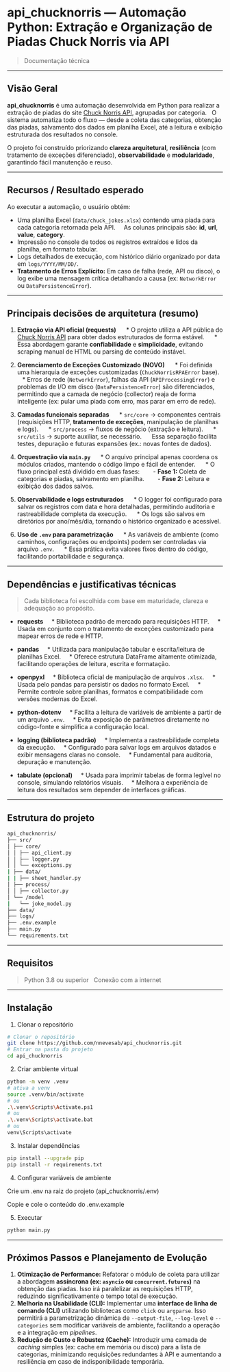 # api_chucknorris — Automação Python: Extração e Organização de Piadas Chuck Norris via API

> Documentação técnica

---

## Visão Geral

**api_chucknorris** é uma automação desenvolvida em Python para realizar a extração de piadas do site [Chuck Norris API](https://api.chucknorris.io/), agrupadas por categoria.  
O sistema automatiza todo o fluxo — desde a coleta das categorias, obtenção das piadas, salvamento dos dados em planilha Excel, até a leitura e exibição estruturada dos resultados no console.

O projeto foi construído priorizando **clareza arquitetural**, **resiliência** (com tratamento de exceções diferenciado), **observabilidade** e **modularidade**, garantindo fácil manutenção e reuso.

---

## Recursos / Resultado esperado

Ao executar a automação, o usuário obtém:

* Uma planilha Excel (`data/chuck_jokes.xlsx`) contendo uma piada para cada categoria retornada pela API.  
  As colunas principais são: **id**, **url**, **value**, **category**.
* Impressão no console de todos os registros extraídos e lidos da planilha, em formato tabular.
* Logs detalhados de execução, com histórico diário organizado por data em `logs/YYYY/MM/DD/`.
* **Tratamento de Erros Explícito:** Em caso de falha (rede, API ou disco), o log exibe uma mensagem crítica detalhando a causa (ex: `NetworkError` ou `DataPersistenceError`).

---

## Principais decisões de arquitetura (resumo)

1. **Extração via API oficial (requests)**  
   * O projeto utiliza a API pública do [Chuck Norris API](https://api.chucknorris.io/) para obter dados estruturados de forma estável.  
   * Essa abordagem garante **confiabilidade** e **simplicidade**, evitando scraping manual de HTML ou parsing de conteúdo instável.

2. **Gerenciamento de Exceções Customizado** **(NOVO)**  
   * Foi definida uma hierarquia de exceções customizadas (`ChuckNorrisRPAError` base).  
   * Erros de rede (`NetworkError`), falhas da API (`APIProcessingError`) e problemas de I/O em disco (`DataPersistenceError`) são diferenciados, permitindo que a camada de negócio (collector) reaja de forma inteligente (ex: pular uma piada com erro, mas parar em erro de rede).

3. **Camadas funcionais separadas**  
   * `src/core` → componentes centrais (requisições HTTP, **tratamento de exceções**, manipulação de planilhas e logs).  
   * `src/process` → fluxos de negócio (extração e leitura).  
   * `src/utils` → suporte auxiliar, se necessário.  
   Essa separação facilita testes, depuração e futuras expansões (ex.: novas fontes de dados).

4. **Orquestração via `main.py`**  
   * O arquivo principal apenas coordena os módulos criados, mantendo o código limpo e fácil de entender.  
   * O fluxo principal está dividido em duas fases:  
     - **Fase 1:** Coleta de categorias e piadas, salvamento em planilha.  
     - **Fase 2:** Leitura e exibição dos dados salvos.

5. **Observabilidade e logs estruturados**  
   * O logger foi configurado para salvar os registros com data e hora detalhadas, permitindo auditoria e rastreabilidade completa da execução.  
   * Os logs são salvos em diretórios por ano/mês/dia, tornando o histórico organizado e acessível.

6. **Uso de `.env` para parametrização**  
   * As variáveis de ambiente (como caminhos, configurações ou endpoints) podem ser controladas via arquivo `.env`.  
   * Essa prática evita valores fixos dentro do código, facilitando portabilidade e segurança.

---

## Dependências e justificativas técnicas

> Cada biblioteca foi escolhida com base em maturidade, clareza e adequação ao propósito.

* **requests**  
  * Biblioteca padrão de mercado para requisições HTTP.  
  * Usada em conjunto com o tratamento de exceções customizado para mapear erros de rede e HTTP.

* **pandas**  
  * Utilizada para manipulação tabular e escrita/leitura de planilhas Excel.  
  * Oferece estrutura DataFrame altamente otimizada, facilitando operações de leitura, escrita e formatação.

* **openpyxl**  
  * Biblioteca oficial de manipulação de arquivos `.xlsx`.  
  * Usada pelo pandas para persistir os dados no formato Excel.  
  * Permite controle sobre planilhas, formatos e compatibilidade com versões modernas do Excel.

* **python-dotenv**  
  * Facilita a leitura de variáveis de ambiente a partir de um arquivo `.env`.  
  * Evita exposição de parâmetros diretamente no código-fonte e simplifica a configuração local.

* **logging (biblioteca padrão)**  
  * Implementa a rastreabilidade completa da execução.  
  * Configurado para salvar logs em arquivos datados e exibir mensagens claras no console.  
  * Fundamental para auditoria, depuração e manutenção.

* **tabulate (opcional)**  
  * Usada para imprimir tabelas de forma legível no console, simulando relatórios visuais.  
  * Melhora a experiência de leitura dos resultados sem depender de interfaces gráficas.

---

## Estrutura do projeto

```bash
api_chucknorris/
├── src/
│ ├── core/
│ │ ├── api_client.py
│ │ ├── logger.py
│ │ └── exceptions.py
| ├── data/
| | ├── sheet_handler.py 
│ ├── process/
│ │ ├── collector.py
│ └── /model
|   └── joke_model.py
├── data/               
├── logs/                  
├── .env.example
├── main.py
└── requirements.txt 
```

---

## Requisitos

> Python 3.8 ou superior  
> Conexão com a internet  

---

## Instalação

1. Clonar o repositório
```bash
# Clonar o repositório
git clone https://github.com/nnevesab/api_chucknorris.git
# Entrar na pasta do projeto
cd api_chucknorris
```

2. Criar ambiente virtual

```bash
python -m venv .venv
# ativa a venv
source .venv/bin/activate
# ou
.\.venv\Scripts\Activate.ps1
# ou
.\.venv\Scripts\activate.bat
# ou 
venv\Scripts\activate
```

3. Instalar dependências

```bash
pip install --upgrade pip
pip install -r requirements.txt
```

4. Configurar variáveis de ambiente

Crie um .env na raiz do projeto (api_chucknorris/.env)

Copie e cole o conteúdo do .env.example

5. Executar

```bash
python main.py
```

---

## Próximos Passos e Planejamento de Evolução

1.  **Otimização de Performance:** Refatorar o módulo de coleta para utilizar a abordagem **assíncrona (ex: `asyncio` ou `concurrent.futures`)** na obtenção das piadas. Isso irá paralelizar as requisições HTTP, reduzindo significativamente o tempo total de execução.
2.  **Melhoria na Usabilidade (CLI):** Implementar uma **interface de linha de comando (CLI)** utilizando bibliotecas como `click` ou `argparse`. Isso permitirá a parametrização dinâmica de `--output-file`, `--log-level` e `--categories` sem modificar variáveis de ambiente, facilitando a operação e a integração em *pipelines*.
3.  **Redução de Custo e Robustez (Cache):** Introduzir uma camada de *caching* simples (ex: cache em memória ou disco) para a lista de categorias, minimizando requisições redundantes à API e aumentando a resiliência em caso de indisponibilidade temporária.